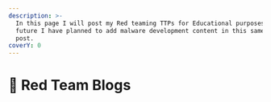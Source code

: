 ```yaml
---
description: >-
  In this page I will post my Red teaming TTPs for Educational purposes. In
  future I have planned to add malware development content in this same blog
  post.
coverY: 0
---
```


# 🥳 Red Team Blogs
<meta name="google-site-verification" content="YYbnMuO01GBuAkGoNBOESGOVLMlUgBHSEAu9MUuSDDo" />
<!-- Google Tag Manager (noscript) -->
<noscript><iframe src="https://www.googletagmanager.com/ns.html?id=GTM-56HBVQ7T"
height="0" width="0" style="display:none;visibility:hidden"></iframe></noscript>
<!-- End Google Tag Manager (noscript) -->
